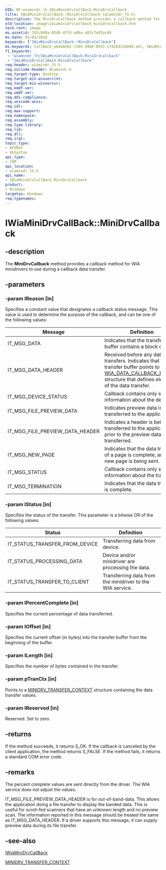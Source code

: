 ```yaml
---
UID: NF:wiamindr_lh.IWiaMiniDrvCallBack.MiniDrvCallback
title: IWiaMiniDrvCallBack::MiniDrvCallback (wiamindr_lh.h)
description: The MiniDrvCallback method provides a callback method for WIA minidrivers to use during a callback data transfer.
old-location: image\iwiaminidrvcallback_minidrvcallback.htm
tech.root: image
ms.assetid: 7d1c0d8a-65db-47fd-ad6a-a83c7ed3acd9
ms.date: 05/03/2018
keywords: ["IWiaMiniDrvCallBack::MiniDrvCallback"]
ms.keywords: CallBack_ab4a8e02-c505-49d4-8933-27428333a00d.xml, IWiaMiniDrvCallBack interface [Imaging Devices],MiniDrvCallback method, IWiaMiniDrvCallBack.MiniDrvCallback, IWiaMiniDrvCallBack::MiniDrvCallback, MiniDrvCallback, MiniDrvCallback method [Imaging Devices], MiniDrvCallback method [Imaging Devices],IWiaMiniDrvCallBack interface, image.iwiaminidrvcallback_minidrvcallback, wiamindr_lh/IWiaMiniDrvCallBack::MiniDrvCallback
f1_keywords:
 - "wiamindr_lh/IWiaMiniDrvCallBack.MiniDrvCallback"
 - "IWiaMiniDrvCallBack.MiniDrvCallback"
req.header: wiamindr_lh.h
req.include-header: Wiamindr.h
req.target-type: Desktop
req.target-min-winverclnt:
req.target-min-winversvr: 
req.kmdf-ver: 
req.umdf-ver: 
req.ddi-compliance: 
req.unicode-ansi: 
req.idl: 
req.max-support: 
req.namespace: 
req.assembly: 
req.type-library: 
req.lib: 
req.dll: 
req.irql: 
topic_type:
- APIRef
- kbSyntax
api_type:
- COM
api_location:
- wiamindr_lh.h
api_name:
- IWiaMiniDrvCallBack.MiniDrvCallback
product:
- Windows
targetos: Windows
req.typenames: 
---
```


# IWiaMiniDrvCallBack::MiniDrvCallback

## -description

The **MiniDrvCallback** method provides a callback method for WIA minidrivers to use during a callback data transfer.

## -parameters

### -param lReason [in]

Specifies a constant value that designates a callback status message. This value is used to determine the purpose of the callback, and can be one of the following values:

| Message | Definition |
| --- | --- |
| IT_MSG_DATA | Indicates that the transfer buffer contains a block of data. |
| IT_MSG_DATA_HEADER | Received before any data transfers. Indicates that the transfer buffer points to a [WIA_DATA_CALLBACK_HEADER](https://docs.microsoft.com/windows/win32/api/wia_xp/ns-wia_xp-wia_data_callback_header) structure that defines elements of the data transfer. |
| IT_MSG_DEVICE_STATUS | Callback contains only status information about the device. |
| IT_MSG_FILE_PREVIEW_DATA | Indicates preview data is being transferred to the application. |
| IT_MSG_FILE_PREVIEW_DATA_HEADER | Indicates a header is being transferred to the application, prior to the preview data being transferred. |
| IT_MSG_NEW_PAGE | Indicates that the data transfer of a page is complete, and a new page is being sent. |
| IT_MSG_STATUS | Callback contains only status information about the transfer. |
| IT_MSG_TERMINATION | Indicates that the data transfer is complete. |

### -param lStatus [in]

Specifies the status of the transfer. This parameter is a bitwise OR of the following values:

| Status | Definition |
| --- | --- |
| IT_STATUS_TRANSFER_FROM_DEVICE | Transferring data from device. |
| IT_STATUS_PROCESSING_DATA | Device and/or minidriver are processing the data. |
| IT_STATUS_TRANSFER_TO_CLIENT | Transferring data from the minidriver to the WIA service. |

### -param lPercentComplete [in]

Specifies the current percentage of data transferred.

### -param lOffset [in]

Specifies the current offset (in bytes) into the transfer buffer from the beginning of the buffer.

### -param lLength [in]

Specifies the number of bytes contained in the transfer.

### -param pTranCtx [in]

Points to a [MINIDRV_TRANSFER_CONTEXT](https://docs.microsoft.com/windows-hardware/drivers/ddi/wiamindr_lh/ns-wiamindr_lh-_minidrv_transfer_context) structure containing the data transfer values.

### -param lReserved [in]

Reserved. Set to zero.

## -returns

If the method succeeds, it returns S_OK. If the callback is canceled by the client application, the method returns S_FALSE. If the method fails, it returns a standard COM error code.

## -remarks

The percent complete values are sent directly from the driver. The WIA service does not adjust the values.

IT_MSG_FILE_PREVIEW_DATA_HEADER  is for out-of-band-data. This allows the application doing a file transfer to display the banded data. This is useful for scroll-fed scanners that have an unknown length and no preview scan. The information reported in this message should be treated the same as IT_MSG_DATA_HEADER. If a driver supports this message, it can supply preview data during its file transfer.

## -see-also

[IWiaMiniDrvCallBack](https://docs.microsoft.com/windows-hardware/drivers/ddi/wiamindr_lh/nn-wiamindr_lh-iwiaminidrvcallback)

[MINIDRV_TRANSFER_CONTEXT](https://docs.microsoft.com/windows-hardware/drivers/ddi/wiamindr_lh/ns-wiamindr_lh-_minidrv_transfer_context)
